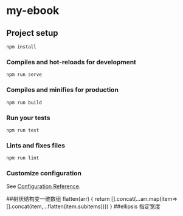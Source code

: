 # my-ebook

## Project setup
```
npm install
```

### Compiles and hot-reloads for development
```
npm run serve
```

### Compiles and minifies for production
```
npm run build
```

### Run your tests
```
npm run test
```

### Lints and fixes files
```
npm run lint
```

### Customize configuration
See [Configuration Reference](https://cli.vuejs.org/config/).

##树状结构变一维数组
flatten(arr) {
  return [].concat(...arr.map(item=>[].concat(item,...flatten(item.subitems))))
}
##ellipsis 指定宽度